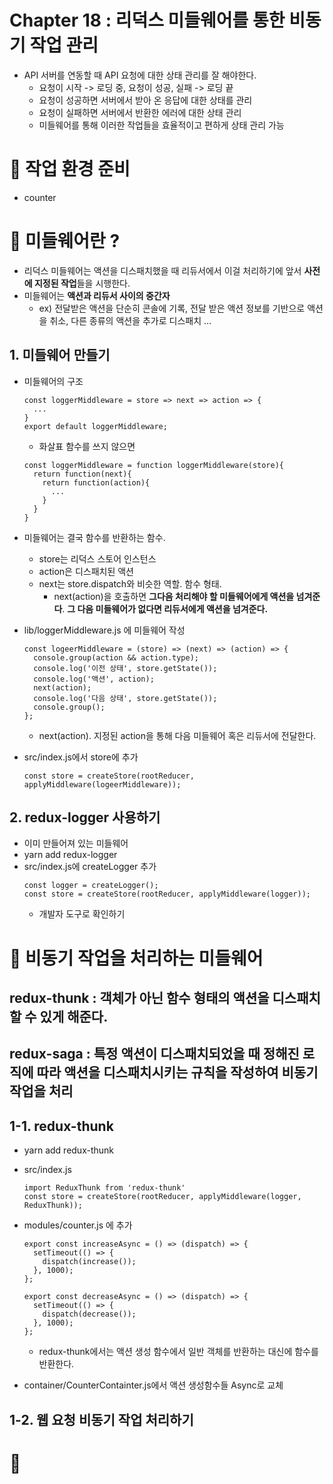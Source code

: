 # Chapter 18 : 리덕스 미들웨어를 통한 비동기 작업 관리

- API 서버를 연동할 때 API 요청에 대한 상태 관리를 잘 해야한다.
  - 요청이 시작 -> 로딩 중, 요청이 성공, 실패 -> 로딩 끝
  - 요청이 성공하면 서버에서 받아 온 응답에 대한 상태를 관리
  - 요청이 실패하면 서버에서 반환한 에러에 대한 상태 관리
  - 미들웨어를 통해 이러한 작업들을 효율적이고 편하게 상태 관리 가능

# 🎯 작업 환경 준비

- counter

# 🎯 미들웨어란 ?

- 리덕스 미들웨어는 액션을 디스패치했을 때 리듀서에서 이걸 처리하기에 앞서 **사전에 지정된 작업**들을 시행한다.
- 미들웨어는 **액션과 리듀서 사이의 중간자**
  - ex) 전달받은 액션을 단순히 콘솔에 기록, 전달 받은 액션 정보를 기반으로 액션을 취소, 다른 종류의 액션을 추가로 디스패치 ...

## 1. 미들웨어 만들기

- 미들웨어의 구조

  ```
  const loggerMiddleware = store => next => action => {
    ...
  }
  export default loggerMiddleware;
  ```

  - 화살표 함수를 쓰지 않으면

  ```
  const loggerMiddleware = function loggerMiddleware(store){
    return function(next){
      return function(action){
        ...
      }
    }
  }
  ```

- 미들웨어는 결국 함수를 반환하는 함수.

  - store는 리덕스 스토어 인스턴스
  - action은 디스패치된 액션
  - next는 store.dispatch와 비슷한 역할. 함수 형태.
    - next(action)을 호출하면 **그다음 처리해야 할 미들웨어에게 액션을 넘겨준다**. **그 다음 미들웨어가 없다면 리듀서에게 액션을 넘겨준다.**

- lib/loggerMiddleware.js 에 미들웨어 작성

  ```
  const logeerMiddleware = (store) => (next) => (action) => {
    console.group(action && action.type);
    console.log('이전 상태', store.getState());
    console.log('액션', action);
    next(action);
    console.log('다음 상태', store.getState());
    console.group();
  };
  ```

  - next(action). 지정된 action을 통해 다음 미들웨어 혹은 리듀서에 전달한다.

- src/index.js에서 store에 추가

  ```
  const store = createStore(rootReducer, applyMiddleware(logeerMiddleware));

  ```

## 2. redux-logger 사용하기

- 이미 만들어져 있는 미들웨어
- yarn add redux-logger
- src/index.js에 createLogger 추가
  ```
  const logger = createLogger();
  const store = createStore(rootReducer, applyMiddleware(logger));
  ```
  - 개발자 도구로 확인하기

# 🎯 비동기 작업을 처리하는 미들웨어

## redux-thunk : 객체가 아닌 함수 형태의 액션을 디스패치할 수 있게 해준다.

## redux-saga : 특정 액션이 디스패치되었을 때 정해진 로직에 따라 액션을 디스패치시키는 규칙을 작성하여 비동기 작업을 처리

## 1-1. redux-thunk

- yarn add redux-thunk
- src/index.js

  ```
  import ReduxThunk from 'redux-thunk'
  const store = createStore(rootReducer, applyMiddleware(logger, ReduxThunk));
  ```

- modules/counter.js 에 추가

  ```
  export const increaseAsync = () => (dispatch) => {
    setTimeout(() => {
      dispatch(increase());
    }, 1000);
  };

  export const decreaseAsync = () => (dispatch) => {
    setTimeout(() => {
      dispatch(decrease());
    }, 1000);
  };
  ```

  - redux-thunk에서는 액션 생성 함수에서 일반 객체를 반환하는 대신에 함수를 반환한다.

- container/CounterContainter.js에서 액션 생성함수들 Async로 교체

## 1-2. 웹 요청 비동기 작업 처리하기

# 🎯
